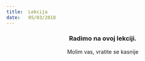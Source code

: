 ```yaml
---
title:  Lekcija
date:   05/03/2018
---
```


### <center>Radimo na ovoj lekciji.</center>
<center>Molim vas, vratite se kasnije</center>